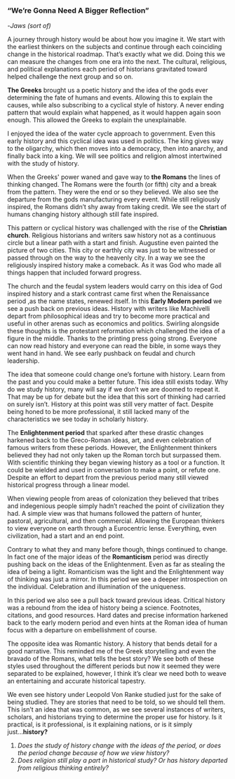 ### “We’re Gonna Need A Bigger Reflection”
  -*Jaws (sort of)*

A journey through history would be about how you imagine it. We start with the earliest thinkers on the subjects and continue through each coinciding change in the historical roadmap. That’s exactly what we did. Doing this we can measure the changes from one era into the next. The cultural, religious, and political explanations each period of historians gravitated toward helped challenge the next group and so on.

**The Greeks** brought us a poetic history and the idea of the gods ever determining the fate of humans and events. Allowing this to explain the causes, while also subscribing to a cyclical style of history. A never ending pattern that would explain what happened, as it would happen again soon enough. This allowed the Greeks to explain the unexplainable.

I enjoyed the idea of the water cycle approach to government. Even this early history and this cyclical idea was used in politics. The king gives way to the oligarchy, which then moves into a democracy, then into anarchy, and finally back into a king. We will see politics and religion almost intertwined with the study of history.

When the Greeks' power waned and gave way to **the Romans** the lines of thinking changed. The Romans were the fourth (or fifth) city and a break from the pattern. They were the end or so they believed. We also see the departure from the gods manufacturing every event. While still religiously inspired, the Romans didn’t shy away from taking credit. We see the start of humans changing history although still fate inspired.

This pattern or cyclical history was challenged with the rise of the **Christian church**. Religious historians and writers saw history not as a continuous circle but a linear path with a start and finish. Augustine even painted the picture of two cities. This city or earthly city was just to be witnessed or passed through on the way to the heavenly city. In a way we see the religiously inspired history make a comeback. As it was God who made all things happen that included forward progress. 

The church and the feudal system leaders would carry on this idea of God inspired history and a stark contrast came first when the Renaissance period ,as the name states, renewed itself. In this **Early Modern period** we see a push back on previous ideas. History with writers like Machivelli depart from philosophical ideas and try to become more practical and useful in other arenas such as economics and politics. Swirling alongside these thoughts is the protestant reformation which challenged the idea of a figure in the middle. Thanks to the printing press going strong. Everyone can now  read history and everyone can read the bible, in some ways they went hand in hand. We see early pushback on feudal and church leadership.

The idea that someone could change one’s fortune with history. Learn from the past and you could make a better future. This idea still exists today. Why do we study history, many will say if we don’t we are doomed to repeat it. That may be up for debate but the idea that this sort of thinking had carried on surely isn’t. History at this point was still very matter of fact. Despite being honed to be more professional, it still lacked many of the characteristics we see today in scholarly history.

The **Enlightenment period** that sparked after these drastic changes harkened back to the Greco-Roman ideas, art, and even celebration of famous writers from these periods. However, the Enlightenment  thinkers believed they had not only taken up the Roman torch but surpassed them. With scientific thinking they began viewing history as a tool or a function. It could be wielded and used in conversation to make a point, or refute one. Despite an effort to depart from the previous period many still viewed historical progress through a linear model. 

When viewing people from areas of colonization they believed that tribes and indegenious people simply hadn’t reached the point of civilization they had. A simple view was that humans followed the pattern of hunter, pastoral, agricultural, and then commercial. Allowing the European thinkers to view everyone on earth through a Eurocentric lense. Everything, even civilization, had a start and an end point.

Contrary to what they and many before though, things continued to change. In fact one of the major ideas of the **Romanticism** period was directly pushing back on the ideas of the Enlightenment. Even as far as stealing the idea of being a light. Romanticism was the light and the Enlightenment way of thinking was just a mirror. In this period we see a deeper introspection on the individual. Celebration and illumination of the uniqueness.
	
In this period we also see a pull back toward previous ideas. Critical history was a rebound from the idea of history being a science. Footnotes, citations, and good resources. Hard dates and precise information harkened back to the early modern period and even hints at the Roman idea of human focus with a departure on embellishment of course.

The opposite idea was Romantic history. A history that bends detail for a good narrative. This reminded me of the Greek storytelling and even the bravado of the Romans, what tells the best story? We see both of these styles used throughout the different periods but now it seemed they were separated to be explained, however, I think it’s clear we need both to weave an entertaining and accurate historical tapestry.

We even see history under Leopold Von Ranke studied just for the sake of being studied. They are stories that need to be told, so we should tell them. This isn’t an idea that was common, as we see several instances of writers, scholars, and historians trying to determine the proper use for history. Is it practical, is it professional, is it explaining nations, or is it simply just...**history?** 

1. *Does the study of history change with the ideas of the period, or does the period change because of how we view history?*
2. *Does religion still play a part in historical study? Or has history departed from religious thinking entirely?*
 
